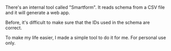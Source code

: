 There's an internal tool called "Smartform".
It reads schema from a CSV file and it will generate a web app.

Before, it's difficult to make sure that the IDs used in the schema are correct.

To make my life easier, I made a simple tool to do it for me. For personal use only.
